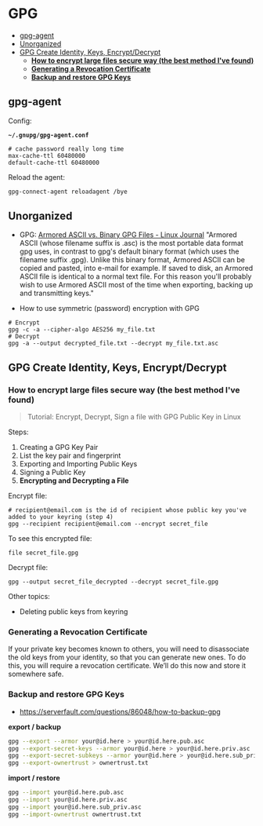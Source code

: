 # GPG

<!-- toc -->

- [gpg-agent](#gpg-agent)
- [Unorganized](#unorganized)
- [GPG Create Identity, Keys, Encrypt/Decrypt](#gpg-create-identity-keys-encryptdecrypt)
  - [**How to encrypt large files secure way (the best method I've found)**](#how-to-encrypt-large-files-secure-way-the-best-method-ive-found)
  - [**Generating a Revocation Certificate**](#generating-a-revocation-certificate)
  - [**Backup and restore GPG Keys**](#backup-and-restore-gpg-keys)

<!-- tocstop -->

## gpg-agent

Config:

**`~/.gnupg/gpg-agent.conf`**
```
# cache password really long time
max-cache-ttl 60480000
default-cache-ttl 60480000
```

Reload the agent:

```sh
gpg-connect-agent reloadagent /bye
```


## Unorganized

- GPG: [Armored ASCII vs. Binary GPG Files - Linux Journal](https://www.linuxjournal.com/files/linuxjournal.com/linuxjournal/articles/048/4892/4892s2.html)
"Armored ASCII (whose filename suffix is .asc) is the most portable data format gpg uses, in contrast to gpg's default binary format (which uses the filename suffix .gpg). Unlike this binary format, Armored ASCII can be copied and pasted, into e-mail for example. If saved to disk, an Armored ASCII file is identical to a normal text file. For this reason you'll probably wish to use Armored ASCII most of the time when exporting, backing up and transmitting keys."

- How to use symmetric (password) encryption with GPG
``` [^ops12][^ops13]
# Encrypt
gpg -c -a --cipher-algo AES256 my_file.txt
# Decrypt
gpg -a --output decrypted_file.txt --decrypt my_file.txt.asc
```

## GPG Create Identity, Keys, Encrypt/Decrypt

### **How to encrypt large files secure way (the best method I've found)**
> Tutorial: Encrypt, Decrypt, Sign a file with GPG Public Key in Linux

Steps:
1. Creating a GPG Key Pair
2. List the key pair and fingerprint
3. Exporting and Importing Public Keys
4. Signing a Public Key
5. **Encrypting and Decrypting a File**

Encrypt file:
```
# recipient@email.com is the id of recipient whose public key you've added to your keyring (step 4)
gpg --recipient recipient@email.com --encrypt secret_file
```

To see this encrypted file:
```
file secret_file.gpg
```

Decrypt file:
```
gpg --output secret_file_decrypted --decrypt secret_file.gpg
```

Other topics:
- Deleting public keys from keyring


### **Generating a Revocation Certificate**

If your private key becomes known to others, you will need to disassociate the old keys from your identity, so that you can generate new ones. To do this, you will require a revocation certificate. We’ll do this now and store it somewhere safe.

### **Backup and restore GPG Keys**

- https://serverfault.com/questions/86048/how-to-backup-gpg

**export / backup**

```sh
gpg --export --armor your@id.here > your@id.here.pub.asc
gpg --export-secret-keys --armor your@id.here > your@id.here.priv.asc
gpg --export-secret-subkeys --armor your@id.here > your@id.here.sub_priv.asc
gpg --export-ownertrust > ownertrust.txt
```

**import / restore**

```sh
gpg --import your@id.here.pub.asc
gpg --import your@id.here.priv.asc
gpg --import your@id.here.sub_priv.asc
gpg --import-ownertrust ownertrust.txt
```
